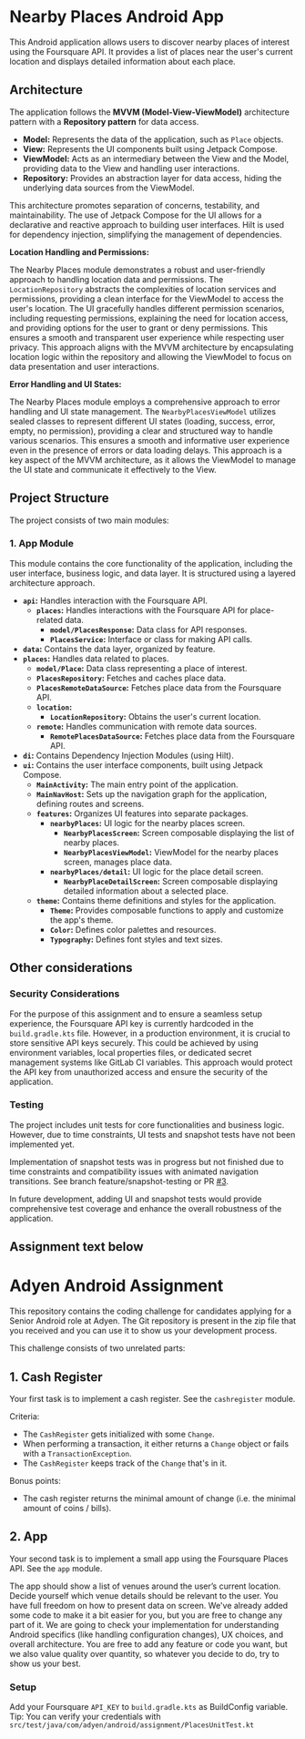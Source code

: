 # Nearby Places Android App

This Android application allows users to discover nearby places of interest using the Foursquare API.
It provides a list of places near the user's current location and displays detailed information about each place.

## Architecture

The application follows the **MVVM (Model-View-ViewModel)** architecture pattern with a **Repository pattern** for data access.

- **Model:** Represents the data of the application, such as `Place` objects.
- **View:** Represents the UI components built using Jetpack Compose.
- **ViewModel:** Acts as an intermediary between the View and the Model, providing data to the View and handling user interactions.
- **Repository:** Provides an abstraction layer for data access, hiding the underlying data sources from the ViewModel.

This architecture promotes separation of concerns, testability, and maintainability. The use of Jetpack Compose for the UI allows for a declarative and reactive approach to building user interfaces. Hilt is used for dependency injection, simplifying the management of dependencies.

**Location Handling and Permissions:**

The Nearby Places module demonstrates a robust and user-friendly approach to handling location data and permissions. 
The `LocationRepository` abstracts the complexities of location services and permissions, providing a clean interface for the ViewModel to access the user's location. 
The UI gracefully handles different permission scenarios, including requesting permissions, explaining the need for location access, and providing options for the user to grant or deny permissions. This ensures a smooth and transparent user experience while respecting user privacy. 
This approach aligns with the MVVM architecture by encapsulating location logic within the repository and allowing the ViewModel to focus on data presentation and user interactions.

**Error Handling and UI States:**

The Nearby Places module employs a comprehensive approach to error handling and UI state management. 
The `NearbyPlacesViewModel` utilizes sealed classes to represent different UI states (loading, success, error, empty, no permission), providing a clear and structured way to handle various scenarios. This ensures a smooth and informative user experience even in the presence of errors or data loading delays.
This approach is a key aspect of the MVVM architecture, as it allows the ViewModel to manage the UI state and communicate it effectively to the View.

## Project Structure

The project consists of two main modules:

### 1. App Module

This module contains the core functionality of the application, including the user interface, business logic, and data layer. It is structured using a layered architecture approach.

- **`api`:** Handles interaction with the Foursquare API.
  - **`places`:** Handles interactions with the Foursquare API for place-related data.
    - **`model/PlacesResponse`:** Data class for API responses.
    - **`PlacesService`:** Interface or class for making API calls.
- **`data`:** Contains the data layer, organized by feature.
- **`places`:** Handles data related to places.
    - **`model/Place`:** Data class representing a place of interest.
    - **`PlacesRepository`:** Fetches and caches place data.
    - **`PlacesRemoteDataSource`:** Fetches place data from the Foursquare API.
  - **`location`:**
    - **`LocationRepository`:** Obtains the user's current location.
  - **`remote`:** Handles communication with remote data sources.
    - **`RemotePlacesDataSource`:** Fetches place data from the Foursquare API.
- **`di`:** Contains Dependency Injection Modules (using Hilt).
- **`ui`:** Contains the user interface components, built using Jetpack Compose.
  - **`MainActivity`:** The main entry point of the application.
  - **`MainNavHost`:** Sets up the navigation graph for the application, defining routes and screens.
  - **`features`:** Organizes UI features into separate packages.
    - **`nearbyPlaces`:** UI logic for the nearby places screen.
      - **`NearbyPlacesScreen`:** Screen composable displaying the list of nearby places.
      - **`NearbyPlacesViewModel`:** ViewModel for the nearby places screen, manages place data.
    - **`nearbyPlaces/detail`:** UI logic for the place detail screen.
      - **`NearbyPlaceDetailScreen`:** Screen composable displaying detailed information about a selected place.
  - **`theme`:** Contains theme definitions and styles for the application.
    - **`Theme`:** Provides composable functions to apply and customize the app's theme.
    - **`Color`:** Defines color palettes and resources.
    - **`Typography`:** Defines font styles and text sizes.

## Other considerations

### Security Considerations

For the purpose of this assignment and to ensure a seamless setup experience, the Foursquare API key is currently hardcoded in the `build.gradle.kts` file. 
However, in a production environment, it is crucial to store sensitive API keys securely. 
This could be achieved by using environment variables, local properties files, or dedicated secret management systems like GitLab CI variables. This approach would protect the API key from unauthorized access and ensure the security of the application.

### Testing

The project includes unit tests for core functionalities and business logic. However, due to time constraints, UI tests and snapshot tests have not been implemented yet. 

Implementation of snapshot tests was in progress but not finished due to time constraints and compatibility issues with animated navigation transitions.
See branch feature/snapshot-testing or PR [#3](https://github.com/ehoogend/adyen-assignment/pull/3).

In future development, adding UI and snapshot tests would provide comprehensive test coverage and enhance the overall robustness of the application.

Assignment text below
----------------------------------------------------------------------------------------------------

# Adyen Android Assignment

This repository contains the coding challenge for candidates applying for a Senior Android role at Adyen.
The Git repository is present in the zip file that you received and you can use it to show us your development process.

This challenge consists of two unrelated parts:

## 1. Cash Register
Your first task is to implement a cash register. See the `cashregister` module.

Criteria:
- The `CashRegister` gets initialized with some `Change`.
- When performing a transaction, it either returns a `Change` object or fails with a `TransactionException`.
- The `CashRegister` keeps track of the `Change` that's in it.

Bonus points:
- The cash register returns the minimal amount of change (i.e. the minimal amount of coins / bills).

## 2. App
Your second task is to implement a small app using the Foursquare Places API. See the `app` module.

The app should show a list of venues around the user’s current location.
Decide yourself which venue details should be relevant to the user. You have full freedom on how to present data on screen.
We've already added some code to make it a bit easier for you, but you are free to change any part of it.
We are going to check your implementation for understanding Android specifics (like handling configuration changes), UX choices, and overall architecture.
You are free to add any feature or code you want, but we also value quality over quantity, so whatever you decide to do, try to show us your best.

### Setup
Add your Foursquare `API_KEY` to `build.gradle.kts` as BuildConfig variable.
Tip: You can verify your credentials with `src/test/java/com/adyen/android/assignment/PlacesUnitTest.kt`
